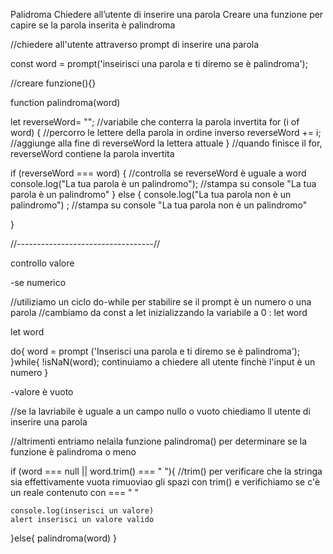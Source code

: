 Palidroma
Chiedere all’utente di inserire una parola
Creare una funzione per capire se la parola inserita è palindroma


//chiedere all'utente attraverso prompt di inserire una parola

const word = prompt('inseirisci una parola e ti diremo se è palindroma');

//creare funzione(){}

function palindroma(word)

let reverseWord= "";  //variabile che conterra la parola invertita
for (i of word) {   //percorro le lettere della parola in ordine inverso
    reverseWord += i;     //aggiunge alla fine di reverseWord la lettera attuale
}                       //quando finisce il for, reverseWord contiene la parola invertita



if (reverseWord === word) {  //controlla se reverseWord è uguale a word
    console.log("La tua parola è un palindromo");  //stampa su console "La tua parola è un palindromo"
} else {
    console.log("La tua parola non è un palindromo") ;     //stampa su console "La tua parola non è un palindromo"

}



//----------------------------------//

controllo valore

-se numerico

//utiliziamo un ciclo do-while per stabilire se il prompt è un numero o una parola
//cambiamo da const a let inizializzando la variabile a 0 : let word

let word

do{ 
    word = prompt ('Inserisci una parola e ti diremo se è palindroma');
 }while{
    !isNaN(word); continuiamo a chiedere all utente finchè l'input è un numero
 }


-valore è vuoto

//se la lavriabile è uguale a un campo nullo o vuoto
chiediamo ll utente di inserire una parola

//altrimenti entriamo nelaìla funzione palindroma() per determinare se la funzione è palindroma o meno

if (word === null || word.trim() === " "){ //trim() per verificare che la stringa sia effettivamente vuota rimuoviao gli spazi con trim() e verifichiamo se c'è un reale contenuto con === " "

    console.log(inserisci un valore)
    alert inserisci un valore valido
}else{
    palindroma(word)
}

